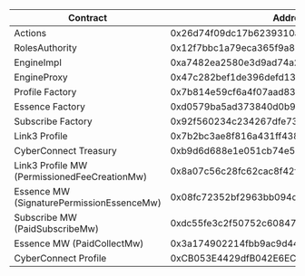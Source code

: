 | Contract                                     | Address                                    |
| -------------------------------------------- | ------------------------------------------ |
| Actions                                      | 0x26d74f09dc17b6239310aa27c213394acb2ae0ca |
| RolesAuthority                               | 0x12f7bbc1a79eca365f9a833a298e6684458f93bf |
| EngineImpl                                   | 0xa7482ea2580e3d9ad74a21ff67900a4e320009cd |
| EngineProxy                                  | 0x47c282bef1de396defd13878859b580636b81796 |
| Profile Factory                              | 0x7b814e59cf6a4f07aad8390321fdc3c44d7da2fc |
| Essence Factory                              | 0xd0579ba5ad373840d0b976802a5b075fc4b6fd16 |
| Subscribe Factory                            | 0x92f560234c234267dfe73af20d3fa6c9c9e92a45 |
| Link3 Profile                                | 0x7b2bc3ae8f816a431ff438d939c44e1a502ead25 |
| CyberConnect Treasury                        | 0xb9d6d688e1e051cb74e5b5d1627421de56f2b4ad |
| Link3 Profile MW (PermissionedFeeCreationMw) | 0x8a07c56c28fc62cac8f42fdd1f16f0ce3141c291 |
| Essence MW (SignaturePermissionEssenceMw)    | 0x08fc72352bf2963bb094d6a4dc40406dd426d1c6 |
| Subscribe MW (PaidSubscribeMw)               | 0xdc55fe3c2f50752c608479bfac000be5ed12f006 |
| Essence MW (PaidCollectMw)                   | 0x3a174902214fbb9ac9d441a04bc18b28456d5d7e |
| CyberConnect Profile                         | 0xCB053E4429dfB042E6ECE9A8f535C88035610567 |
